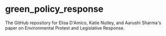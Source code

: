 # green_policy_response
The GitHub repository for Elisa D'Amico, Katie Nutley, and Aarushi Sharma's paper on Environmental Protest and Legislative Response. 
